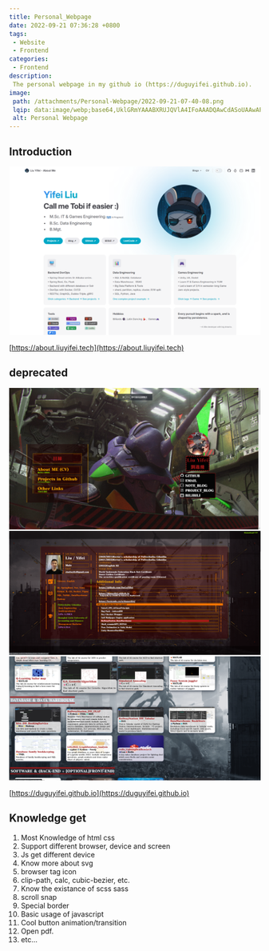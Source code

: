 ```yaml
---
title: Personal_Webpage
date: 2022-09-21 07:36:28 +0800
tags:
 - Website
 - Frontend
categories:
 - Frontend
description: 
 The personal webpage in my github io (https://duguyifei.github.io).
image:
 path: /attachments/Personal-Webpage/2022-09-21-07-40-08.png
 lqip: data:image/webp;base64,UklGRmYAAABXRUJQVlA4IFoAAADQAwCdASoUAAwAPxFysFAsJqSisAgBgCIJYwC7ACFDLhycrza7AAAA/sy82NbIuy1cgszTRC1ehIP8qeeorEhzV2r0cju1BG46xNj7ukopVMUyOdjVJM88AAA=
 alt: Personal Webpage
---
```


## Introduction

![alt text](../attachments/2022-09-21-PersonalWebpage/image.png)

[https://about.liuyifei.tech](https://about.liuyifei.tech)

## deprecated

![alt text](/attachments/Personal-Webpage/2022-09-21-07-40-08.png)
![alt text](/attachments/Personal-Webpage/image.png)
![alt text](/attachments/Personal-Webpage/image1.png)

[https://duguyifei.github.io](https://duguyifei.github.io)

## Knowledge get
1. Most Knowledge of html css
2. Support different browser, device and screen
3. Js get different device
4. Know more about svg
5. browser tag icon
6. clip-path, calc, cubic-bezier, etc.
7. Know the existance of scss sass
8. scroll snap
9. Special border
10. Basic usage of javascript
11. Cool button animation/transition
12. Open pdf.
13. etc...